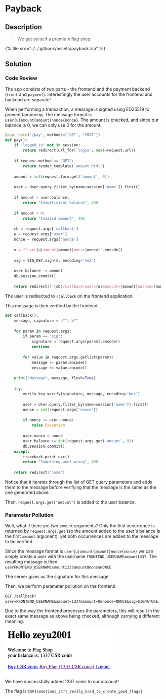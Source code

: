 # Payback

## Description

> We got ourself a premium flag shop.

{% file src="../../.gitbook/assets/payback.zip" %}

## Solution

### Code Review

The app consists of two parts - the frontend and the payment backend (`front` and `payment`). Interestingly the user accounts for the frontend and backend are separate!

When performing a transaction, a message is signed using ED25519 to prevent tampering. The message format is `user{u}amount{amount}nonce{nonce}`. The amount is checked, and since our balance is 0, we can only use 0 for the amount.

```python
@app.route('/pay', methods=['GET', 'POST'])
def pay():
    if 'logged_in' not in session:
        return redirect(url_for('login', next=request.url))

    if request.method == "GET":
        return render_template('amount.html')

    amount = int(request.form.get('amount', 0))

    user = User.query.filter_by(name=session['name']).first()

    if amount > user.balance:
        return "Insufficient balance", 400

    if amount < 0:
        return "Invalid amount", 400

    cb = request.args['callback']
    u = request.args['user']
    nonce = request.args['nonce']

    m = f"user{u}amount{amount}nonce{nonce}".encode()

    sig = SIG_KEY.sign(m, encoding='hex')

    user.balance -= amount
    db.session.commit()

    return redirect(f"{cb}/callback?user={u}&amount={amount}&nonce={nonce}&sig={sig.decode()}", code=302)
```

The user is redirected to `/callback` on the frontend application.

This message is then verified by the frontend.

```python
def callback():
    message, signature = b"", b""

    for param in request.args:
        if param == "sig":
            signature = request.args[param].encode()
            continue

        for value in request.args.getlist(param):
            message += param.encode()
            message += value.encode()
    
    print("Message", message, flush=True)

    try:
        verify_key.verify(signature, message, encoding='hex')

        user = User.query.filter_by(name=session['name']).first()
        nonce = int(request.args['nonce'])

        if nonce <= user.nonce:
            raise Exception

        user.nonce = nonce
        user.balance += int(request.args.get('amount', 0))
        db.session.commit()
    except:
        traceback.print_exc()
        return "Something went wrong", 400

    return redirect('home')
```

Notice that it iterates through the list of GET query parameters and adds them to the message before verifying that the message is the same as the one generated above.

Then, `request.args.get('amount')` is added to the user balance.

### Parameter Pollution

Well, what if there are two `amount` arguments? Only the first occurrence is returned by `request.args.get` (so the amount added to the user's balance is the first `amount` argument), yet both occurrences are added to the message to be verified.

Since the message format is `user{u}amount{amount}nonce{nonce}` we can simply create a user with the username `FRONTEND_USERNAMEamount1337`. The resulting message is then `userFRONTEND_USERNAMEamount1337amount0nonceNONCE`.

The server gives us the signature for this message.

Then, we perform parameter pollution on the frontend:

`GET /callback?user=FRONTEND_USERNAME&amount=1337&amount=0&nonce=NONCE&sig=SIGNATURE`.

Due to the way the frontend processes the parameters, this will result in the exact same message as above being checked, although carrying a different meaning.

![](<../../.gitbook/assets/image (83) (1) (1) (1).png>)

We have successfully added 1337 coins to our account!

The flag is `CSR{sometimes_it's_really_hard_to_create_good_flags}`
